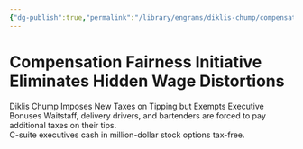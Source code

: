 ```yaml
---
{"dg-publish":true,"permalink":"/library/engrams/diklis-chump/compensation-fairness-initiative-eliminates-hidden-wage-distortions/","tags":["DC/Labor","DC/AS2"]}
---
```


# Compensation Fairness Initiative Eliminates Hidden Wage Distortions
Diklis Chump Imposes New Taxes on Tipping but Exempts Executive Bonuses
	Waitstaff, delivery drivers, and bartenders are forced to pay additional taxes on their tips.  
	C-suite executives cash in million-dollar stock options tax-free.
